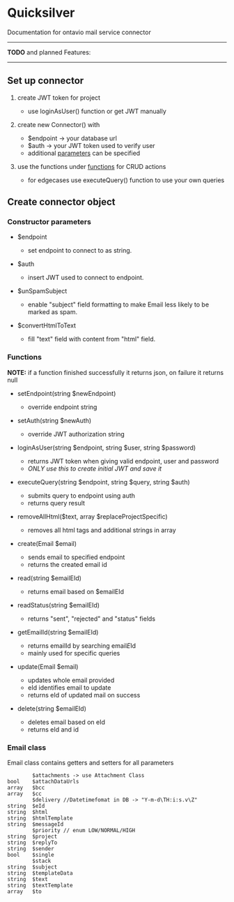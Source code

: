 # Quicksilver
Documentation for ontavio mail service connector

----------------
**TODO** and planned Features:

----------------
## Set up connector
1. create JWT token for project
   - use loginAsUser() function or get JWT manually


2. create new Connector() with
   - $endpoint -> your database url
   - $auth -> your JWT token used to verify user
   - additional [parameters](#constructor-parameters) can be specified


3. use the functions under [functions](#functions) for CRUD actions
    - for edgecases use executeQuery() function to use your own queries

## Create connector object

### Constructor parameters

- $endpoint
  - set endpoint to connect to as string.


- $auth
  - insert JWT used to connect to endpoint.


- $unSpamSubject
  - enable "subject" field formatting to make Email less likely to be marked as spam.


- $convertHtmlToText
  - fill "text" field with content from "html" field.

### Functions

**NOTE:** if a function finished successfully it returns json, on failure it returns null

- setEndpoint(string $newEndpoint)
  - override endpoint string


- setAuth(string $newAuth)
  - override JWT authorization string


- loginAsUser(string $endpoint, string $user, string $password)
  - returns JWT token when giving valid endpoint, user and password 
  - *ONLY use this to create initial JWT and save it*


- executeQuery(string $endpoint, string $query, string $auth)
  - submits query to endpoint using auth
  - returns query result


- removeAllHtml($text, array $replaceProjectSpecific)
  - removes all html tags and additional strings in array


- create(Email $email)
  - sends email to specified endpoint
  - returns the created email id

- read(string $emailEId)
  - returns email based on $emailEId


- readStatus(string $emailEId)
  - returns "sent", "rejected" and "status" fields


- getEmailId(string $emailEId)
  - returns emailId by searching email*E*Id
  - mainly used for specific queries


- update(Email $email)
  - updates whole email provided
  - eId identifies email to update
  - returns eId of updated mail on success


- delete(string $emailEId)
  - deletes email based on eId
  - returns eId and id


### Email class
Email class contains getters and setters for all parameters
```
        $attachments -> use Attachment Class
bool    $attachDataUrls
array   $bcc
array   $cc
        $delivery //Datetimefomat in DB -> "Y-m-d\TH:i:s.v\Z"
string  $eId
string  $html
string  $htmlTemplate
string  $messageId
        $priority // enum LOW/NORMAL/HIGH
string  $project
string  $replyTo
string  $sender
bool    $single
        $stack 
string  $subject
string  $templateData
string  $text
string  $textTemplate
array   $to
``` 
